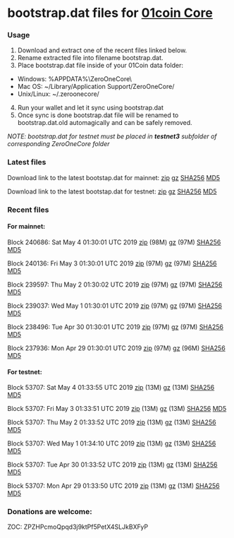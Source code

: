 # bootstrap.dat files for [01coin Core](https://01coin.io)

### Usage

1. Download and extract one of the recent files linked below.
2. Rename extracted file into filename bootstrap.dat.
3. Place bootstrap.dat file inside of your 01Coin data folder:
 - Windows: %APPDATA%\ZeroOneCore\
 - Mac OS: ~/Library/Application Support/ZeroOneCore/
 - Unix/Linux: ~/.zeroonecore/
4. Run your wallet and let it sync using bootstrap.dat
5. Once sync is done bootstrap.dat file will be renamed to bootstrap.dat.old automagically and can be safely removed.

_NOTE: bootstrap.dat for testnet must be placed in **testnet3** subfolder of corresponding ZeroOneCore folder_

### Latest files
Download link to the latest bootstap.dat for mainnet: [zip](https://files.01coin.io/mainnet/bootstrap.dat.zip) [gz](https://files.01coin.io/mainnet/bootstrap.dat.tar.gz) [SHA256](https://files.01coin.io/mainnet/sha256.txt) [MD5](https://files.01coin.io/mainnet/md5.txt)

Download link to the latest bootstap.dat for testnet: [zip](https://files.01coin.io/testnet/bootstrap.dat.zip) [gz](https://files.01coin.io/testnet/bootstrap.dat.tar.gz) [SHA256](https://files.01coin.io/testnet/sha256.txt) [MD5](https://files.01coin.io/testnet/md5.txt)

### Recent files

#### For mainnet:

Block 240686: Sat May  4 01:30:01 UTC 2019 [zip](https://files.01coin.io/mainnet/2019-05-04/bootstrap.dat.zip) (98M) [gz](https://files.01coin.io/mainnet/2019-05-04/bootstrap.dat.tar.gz) (97M) [SHA256](https://files.01coin.io/mainnet/2019-05-04/sha256.txt) [MD5](https://files.01coin.io/mainnet/2019-05-04/md5.txt)

Block 240136: Fri May  3 01:30:01 UTC 2019 [zip](https://files.01coin.io/mainnet/2019-05-03/bootstrap.dat.zip) (97M) [gz](https://files.01coin.io/mainnet/2019-05-03/bootstrap.dat.tar.gz) (97M) [SHA256](https://files.01coin.io/mainnet/2019-05-03/sha256.txt) [MD5](https://files.01coin.io/mainnet/2019-05-03/md5.txt)

Block 239597: Thu May  2 01:30:02 UTC 2019 [zip](https://files.01coin.io/mainnet/2019-05-02/bootstrap.dat.zip) (97M) [gz](https://files.01coin.io/mainnet/2019-05-02/bootstrap.dat.tar.gz) (97M) [SHA256](https://files.01coin.io/mainnet/2019-05-02/sha256.txt) [MD5](https://files.01coin.io/mainnet/2019-05-02/md5.txt)

Block 239037: Wed May  1 01:30:01 UTC 2019 [zip](https://files.01coin.io/mainnet/2019-05-01/bootstrap.dat.zip) (97M) [gz](https://files.01coin.io/mainnet/2019-05-01/bootstrap.dat.tar.gz) (97M) [SHA256](https://files.01coin.io/mainnet/2019-05-01/sha256.txt) [MD5](https://files.01coin.io/mainnet/2019-05-01/md5.txt)

Block 238496: Tue Apr 30 01:30:01 UTC 2019 [zip](https://files.01coin.io/mainnet/2019-04-30/bootstrap.dat.zip) (97M) [gz](https://files.01coin.io/mainnet/2019-04-30/bootstrap.dat.tar.gz) (97M) [SHA256](https://files.01coin.io/mainnet/2019-04-30/sha256.txt) [MD5](https://files.01coin.io/mainnet/2019-04-30/md5.txt)

Block 237936: Mon Apr 29 01:30:01 UTC 2019 [zip](https://files.01coin.io/mainnet/2019-04-29/bootstrap.dat.zip) (97M) [gz](https://files.01coin.io/mainnet/2019-04-29/bootstrap.dat.tar.gz) (96M) [SHA256](https://files.01coin.io/mainnet/2019-04-29/sha256.txt) [MD5](https://files.01coin.io/mainnet/2019-04-29/md5.txt)


#### For testnet:

Block 53707: Sat May  4 01:33:55 UTC 2019 [zip](https://files.01coin.io/testnet/2019-05-04/bootstrap.dat.zip) (13M) [gz](https://files.01coin.io/testnet/2019-05-04/bootstrap.dat.tar.gz) (13M) [SHA256](https://files.01coin.io/testnet/2019-05-04/sha256.txt) [MD5](https://files.01coin.io/testnet/2019-05-04/md5.txt)

Block 53707: Fri May  3 01:33:51 UTC 2019 [zip](https://files.01coin.io/testnet/2019-05-03/bootstrap.dat.zip) (13M) [gz](https://files.01coin.io/testnet/2019-05-03/bootstrap.dat.tar.gz) (13M) [SHA256](https://files.01coin.io/testnet/2019-05-03/sha256.txt) [MD5](https://files.01coin.io/testnet/2019-05-03/md5.txt)

Block 53707: Thu May  2 01:33:52 UTC 2019 [zip](https://files.01coin.io/testnet/2019-05-02/bootstrap.dat.zip) (13M) [gz](https://files.01coin.io/testnet/2019-05-02/bootstrap.dat.tar.gz) (13M) [SHA256](https://files.01coin.io/testnet/2019-05-02/sha256.txt) [MD5](https://files.01coin.io/testnet/2019-05-02/md5.txt)

Block 53707: Wed May  1 01:34:10 UTC 2019 [zip](https://files.01coin.io/testnet/2019-05-01/bootstrap.dat.zip) (13M) [gz](https://files.01coin.io/testnet/2019-05-01/bootstrap.dat.tar.gz) (13M) [SHA256](https://files.01coin.io/testnet/2019-05-01/sha256.txt) [MD5](https://files.01coin.io/testnet/2019-05-01/md5.txt)

Block 53707: Tue Apr 30 01:33:52 UTC 2019 [zip](https://files.01coin.io/testnet/2019-04-30/bootstrap.dat.zip) (13M) [gz](https://files.01coin.io/testnet/2019-04-30/bootstrap.dat.tar.gz) (13M) [SHA256](https://files.01coin.io/testnet/2019-04-30/sha256.txt) [MD5](https://files.01coin.io/testnet/2019-04-30/md5.txt)

Block 53707: Mon Apr 29 01:33:50 UTC 2019 [zip](https://files.01coin.io/testnet/2019-04-29/bootstrap.dat.zip) (13M) [gz](https://files.01coin.io/testnet/2019-04-29/bootstrap.dat.tar.gz) (13M) [SHA256](https://files.01coin.io/testnet/2019-04-29/sha256.txt) [MD5](https://files.01coin.io/testnet/2019-04-29/md5.txt)


### Donations are welcome:

ZOC: ZPZHPcmoQpqd3j9ktPf5PetX4SLJkBXFyP
